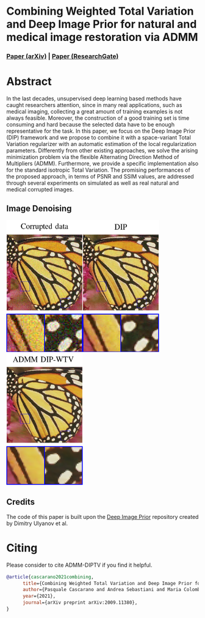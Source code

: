 # Combining Weighted Total Variation and Deep Image Prior for natural and medical image restoration via ADMM

### [Paper (arXiv)](https://arxiv.org/abs/2009.11380) | [Paper (ResearchGate)](https://www.researchgate.net/publication/344371742_Combining_Weighted_Total_Variation_and_Deep_Image_Prior_for_natural_and_medical_image_restoration_via_ADMM)

# Abstract
In the last decades, unsupervised deep learning based methods have caught researchers attention, since in many real applications, such as medical imaging, collecting a great amount of training examples is not always feasible. Moreover, the construction of a good training set is time consuming and hard because the selected data have to be enough representative for the task. In this paper, we focus on the Deep Image Prior (DIP) framework and we propose to combine it with a space-variant Total Variation regularizer with an automatic estimation of the local regularization parameters. Differently from other existing approaches, we solve the arising minimization problem via the flexible Alternating Direction Method of Multipliers (ADMM). Furthermore, we provide a specific implementation also for the standard isotropic Total Variation. The promising performances of the proposed approach, in terms of PSNR and SSIM values, are addressed through several experiments on simulated as well as real natural and medical corrupted images.

## Image Denoising
<img src="figs/noisy.png" width="200px"/><img src="figs/dip.png" width="200px"/><img src="figs/dip-wtv.png" width="200px"/>

## Credits
The code of this paper is built upon the [Deep Image Prior](https://github.com/DmitryUlyanov/deep-image-prior) repository created by Dimitry Ulyanov et al.
# Citing
Please consider to cite ADMM-DIPTV if you find it helpful.

```BibTex
@article{cascarano2021combining,
      title={Combining Weighted Total Variation and Deep Image Prior for natural and medical image restoration via ADMM},
      author={Pasquale Cascarano and Andrea Sebastiani and Maria Colomba Comes and Giorgia Franchini and Federica Porta},
      year={2021},
      journal={arXiv preprint arXiv:2009.11380},
}
 ```
